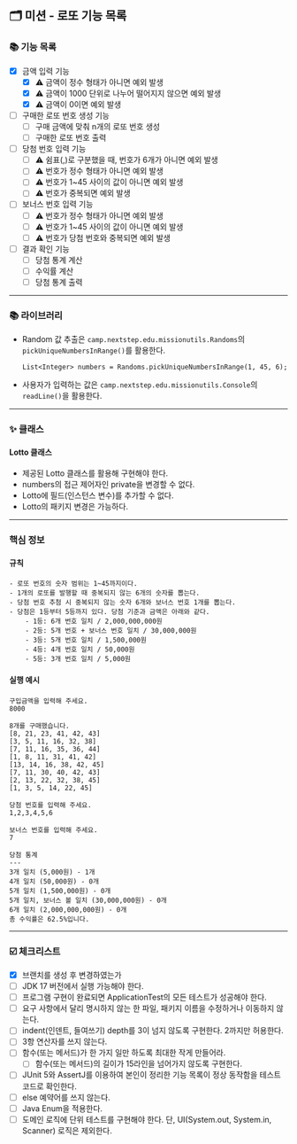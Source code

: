 ## 🗂 미션 - 로또 기능 목록

###  📚 기능 목록

- [x] 금액 입력 기능
  * [x] ⚠️ 금액이 정수 형태가 아니면 예외 발생
  * [x] ⚠️ 금액이 1000 단위로 나누어 떨어지지 않으면 예외 발생
  * [x] ⚠️ 금액이 0이면 예외 발생

-[ ] 구매한 로또 번호 생성 기능
  + [ ] 구매 금액에 맞춰 n개의 로또 번호 생성
  + [ ] 구매한 로또 번호 출력
  
- [ ] 당첨 번호 입력 기능
    * [ ] ⚠️ 쉼표(,)로 구분했을 때, 번호가 6개가 아니면 예외 발생
    * [ ] ⚠️ 번호가 정수 형태가 아니면 예외 발생
    * [ ] ⚠️ 번호가 1~45 사이의 값이 아니면 예외 발생
    * [ ] ⚠️ 번호가 중복되면 예외 발생
  
- [ ] 보너스 번호 입력 기능
    * [ ] ⚠️ 번호가 정수 형태가 아니면 예외 발생
    * [ ] ⚠️ 번호가 1~45 사이의 값이 아니면 예외 발생
    * [ ] ⚠️ 번호가 당첨 번호와 중복되면 예외 발생

- [ ] 결과 확인 기능
  + [ ] 당첨 통계 계산
  + [ ] 수익률 계산
  + [ ] 당첨 통계 출력

---

### 📚 라이브러리
- Random 값 추출은 `camp.nextstep.edu.missionutils.Randoms`의 `pickUniqueNumbersInRange()`를 활용한다.
  ```
  List<Integer> numbers = Randoms.pickUniqueNumbersInRange(1, 45, 6);
  ```
- 사용자가 입력하는 값은 `camp.nextstep.edu.missionutils.Console`의 `readLine()`을 활용한다.

---

### ✨ 클래스

#### Lotto 클래스
- 제공된 Lotto 클래스를 활용해 구현해야 한다.
- numbers의 접근 제어자인 private을 변경할 수 없다.
- Lotto에 필드(인스턴스 변수)를 추가할 수 없다.
- Lotto의 패키지 변경은 가능하다.

---

### 핵심 정보

#### 규칙
```text
- 로또 번호의 숫자 범위는 1~45까지이다.
- 1개의 로또를 발행할 때 중복되지 않는 6개의 숫자를 뽑는다.
- 당첨 번호 추첨 시 중복되지 않는 숫자 6개와 보너스 번호 1개를 뽑는다.
- 당첨은 1등부터 5등까지 있다. 당첨 기준과 금액은 아래와 같다.
    - 1등: 6개 번호 일치 / 2,000,000,000원
    - 2등: 5개 번호 + 보너스 번호 일치 / 30,000,000원
    - 3등: 5개 번호 일치 / 1,500,000원
    - 4등: 4개 번호 일치 / 50,000원
    - 5등: 3개 번호 일치 / 5,000원
```

#### 실행 예시
```
구입금액을 입력해 주세요.
8000

8개를 구매했습니다.
[8, 21, 23, 41, 42, 43] 
[3, 5, 11, 16, 32, 38] 
[7, 11, 16, 35, 36, 44] 
[1, 8, 11, 31, 41, 42] 
[13, 14, 16, 38, 42, 45] 
[7, 11, 30, 40, 42, 43] 
[2, 13, 22, 32, 38, 45] 
[1, 3, 5, 14, 22, 45]

당첨 번호를 입력해 주세요.
1,2,3,4,5,6

보너스 번호를 입력해 주세요.
7

당첨 통계
---
3개 일치 (5,000원) - 1개
4개 일치 (50,000원) - 0개
5개 일치 (1,500,000원) - 0개
5개 일치, 보너스 볼 일치 (30,000,000원) - 0개
6개 일치 (2,000,000,000원) - 0개
총 수익률은 62.5%입니다.
```


---

###  ☑️ 체크리스트

- [x] 브랜치를 생성 후 변경하였는가
- [ ] JDK 17 버전에서 실행 가능해야 한다.
- [ ] 프로그램 구현이 완료되면 ApplicationTest의 모든 테스트가 성공해야 한다.
- [ ] 요구 사항에서 달리 명시하지 않는 한 파일, 패키지 이름을 수정하거나 이동하지 않는다.
- [ ] indent(인덴트, 들여쓰기) depth를 3이 넘지 않도록 구현한다. 2까지만 허용한다.
- [ ] 3항 연산자를 쓰지 않는다.
- [ ] 함수(또는 메서드)가 한 가지 일만 하도록 최대한 작게 만들어라.
  - [ ] 함수(또는 메서드)의 길이가 15라인을 넘어가지 않도록 구현한다.
- [ ] JUnit 5와 AssertJ를 이용하여 본인이 정리한 기능 목록이 정상 동작함을 테스트 코드로 확인한다.
- [ ] else 예약어를 쓰지 않는다.
- [ ] Java Enum을 적용한다.
- [ ] 도메인 로직에 단위 테스트를 구현해야 한다. 단, UI(System.out, System.in, Scanner) 로직은 제외한다.
